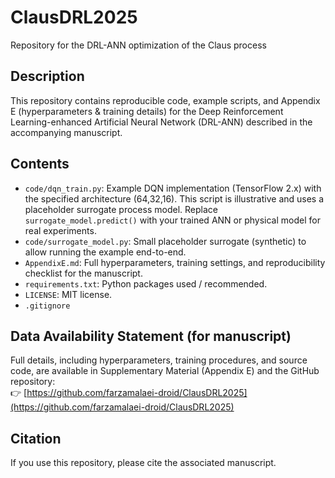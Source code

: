 # ClausDRL2025
Repository for the DRL-ANN optimization of the Claus process

## Description
This repository contains reproducible code, example scripts, and Appendix E (hyperparameters & training details) for the Deep Reinforcement Learning-enhanced Artificial Neural Network (DRL-ANN) described in the accompanying manuscript.

## Contents
- `code/dqn_train.py`: Example DQN implementation (TensorFlow 2.x) with the specified architecture (64,32,16). This script is illustrative and uses a placeholder surrogate process model. Replace `surrogate_model.predict()` with your trained ANN or physical model for real experiments.
- `code/surrogate_model.py`: Small placeholder surrogate (synthetic) to allow running the example end-to-end.
- `AppendixE.md`: Full hyperparameters, training settings, and reproducibility checklist for the manuscript.
- `requirements.txt`: Python packages used / recommended.
- `LICENSE`: MIT license.
- `.gitignore`

## Data Availability Statement (for manuscript)
Full details, including hyperparameters, training procedures, and source code, are available in Supplementary Material (Appendix E) and the GitHub repository:  
👉 [https://github.com/farzamalaei-droid/ClausDRL2025](https://github.com/farzamalaei-droid/ClausDRL2025)

## Citation
If you use this repository, please cite the associated manuscript.

